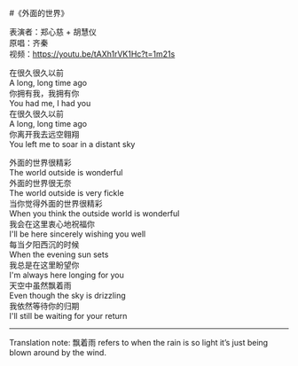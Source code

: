 #《外面的世界》

表演者：郑心慈 + 胡慧仪  
原唱：齐秦  
视频：https://youtu.be/tAXh1rVK1Hc?t=1m21s  

在很久很久以前  
A long, long time ago  
你拥有我，我拥有你  
You had me, I had you  
在很久很久以前  
A long, long time ago  
你离开我去远空翱翔  
You left me to soar in a distant sky  

 外面的世界很精彩  
The world outside is wonderful  
外面的世界很无奈  
The world outside is very fickle  
当你觉得外面的世界很精彩  
When you think the outside world is wonderful  
我会在这里衷心地祝福你  
I'll be here sincerely wishing you well  
每当夕阳西沉的时候  
When the evening sun sets  
我总是在这里盼望你  
I'm always here longing for you   
天空中虽然飘着雨  
Even though the sky is drizzling  
我依然等待你的归期  
I'll still be waiting for your return  

---

Translation note: 飘着雨 refers to when the rain is so light it’s just being blown around by the wind.
